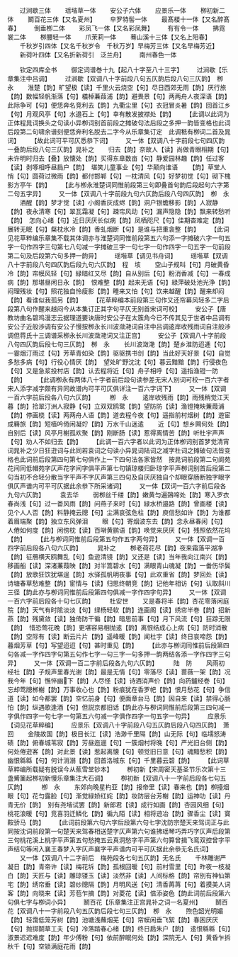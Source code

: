 <!-- { "loadSidebar": true } -->
　　过涧歇三体
　　瑶堦草一体
　　安公子六体
　　应景乐一体
　　栁初新二体
　　鬭百花三体【又名夏州】
　　皁罗特髻一体
　　最髙楼十一体【又名醉髙春】
　　倒垂栁二体
　　彩凤飞一体【又名彩凤舞】
　　有有令一体
　　拂霓裳二体
　　栁腰轻一体
　　爪茉莉一体
　　蓦山溪十三体【又名上阳春】
　　千秋岁引四体【又名千秋岁令　千秋万岁】早梅芳三体【又名早梅芳近】
　　新荷叶四体【又名折新荷引　泛兰舟】
　　南州春色一体

　　钦定四库全书
　　御定词谱巻十九【起八十字至八十三字】
　　过涧歇【乐章集注中吕调】
　　过涧歇【双调八十字前段八句五仄韵后段八句三仄韵】　栁　永
　　淮楚【韵】旷望极【读】千里火云烧空【句】尽日西郊无雨【韵】厌行旅【韵】数幅轻帆渐落【句】檥棹蒹葭浦【韵】避畏景【句】两两舟人夜深语【韵】　此际争可【句】便恁奔名竞利去【韵】九衢尘里【句】衣冠冒炎暑【韵】回首江乡【句】月观风亭【句】水邉石上【句】幸有散发披襟处【韵】
　　【此调以此词为正体程晁词换头之句读小异栁词别首前段之摊破句法后段之多押一韵皆变格也此词后段第二句啸余谱刻便恁奔利名脱去二字今从乐章集订定　此调秪有栁词二首及晁词】
　　【故此词可平可仄悉叅下词】
　　又一体【双调八十字前段七句四仄韵一叠韵后段八句三仄韵】晁补之
　　归去【韵】奈故人【读】尚做青眼相期【句】未许明时归去【叠】放懐处【韵】买得东臯数亩【句】静爱园林趣【韵】任过客【读】剥啄相呼昼扃户【韵】　堪笑儿童事业【句】华颠向谁语
　　【韵】草堂人悄【句】圆荷过微雨【韵】都付邯郸【句】一枕清风【句】好梦初觉【句】砌下槐影方亭午【韵】
　　【此与栁永淮楚词同惟前段第三句即叠首句韵后段起句六字第二句五字异】
　　又一体【双调八十字前段九句六仄韵后段八句四仄韵】　栁　永
　　酒醒【韵】梦才觉【读】小阁香灰成烬【韵】洞户银蟾移影【韵】人寂静【韵】夜永清寒【句】翠瓦霜凝【句】疎帘风动【句】漏声隐隐【韵】飘来转愁听【韵】　怎向心绪【句】近日厌厌长似病【韵】凤栖咫尺【句】佳期杳难定【韵】展转无眠【句】粲枕氷冷【韵】香虬烟断【句】是谁与把重衾整【韵】
　　【此词见花草粹编乐章集不载其体调亦与淮楚词同惟前段第五六句添一字摊破六字一句五字一句作四字三句第七八句减一字摊破三字一句七字一句作四字一句五字一句前段第二句及后段第六句多押一韵异】
　　瑶堦草【调见书舟词】
　　瑶堦草【双调八十字前段八句四仄韵后段九句六仄韵】　程　垓
　　空山子规叫【句】月破黄昏冷【韵】帘幙风轻【句】緑暗红又尽【韵】自从别后【句】粉消香减【句】一春成病【韵】那堪昼闲日永【韵】　恨难整【韵】起来无语【句】緑萍破处池光浄【韵】闷理残妆【句】照花独自怜瘦影【韵】睡来又怕【句】饮来越醒【韵】醒来却闷【韵】看谁似我孤另【韵】
　　【花草粹编本前段第三句作又还帘幕风轻多二字后段第八句作醒来越闷今从本集订正其字句平仄无别首宋词可校】
　　安公子【唐教坊曲名碧鸡漫志云据理道要诀唐时安公子在太簇角今已不传其见于世者中吕调有安公子近般渉调有安公子慢按栁永长川波潋滟词自注中吕调逺岸收残雨词自注般渉调但蒋氏十三调谱采栁永长川波潋滟词又注正宫】
　　安公子【双调八十字前段八句四仄韵后段七句三仄韵】　栁　永
　　长川波潋滟【韵】楚乡淮防迢逓【句】一霎烟汀雨过【句】芳草青如染【韵】驱驱携书剑【韵】当此好天好景【句】自觉多愁多病【句】行役心情厌【韵】　望处旷野沈沈【句】暮云黯黯【韵】行侵夜色【句】又是急浆投村店【韵】认去程将近【句】舟子相呼【句】遥指渔镫一防【韵】
　　【此调栁永有两体八十字者前后段句读参差无宋人别词可校一百六字者宋人添字减字颇有异同故谱内可平可仄俱详注一百六字词下】
　　又一体【双调一百六字前后段各八句六仄韵】　　　栁　永
　　逺岸收残雨【韵】雨残稍觉江天暮【韵】拾翠汀洲人寂静【句】立双双鸥鹭【韵】望防防【读】渔镫掩映蒹葭浦【韵】停画桡【读】两两舟人语【韵】道去程今夜【句】遥指前村烟树【韵】逰宦成羇旅【韵】短樯吟倚闲凝竚【韵】万水千山迷逺
　　近【句】想乡闗何处【韵】自别后【读】风亭月榭孤欢聚【韵】刚断肠【读】惹得离情苦【韵】听杜宇声声【句】劝人不如归去【韵】
　　【此调一百六字者以此词为正体栁词别首梦觉清宵词晁补之少日狂逰词与此同若袁词之句读小异晁词陆词之减字杜词之摊破句法皆变格也此词前后段第四句第七句俱作上一下四句法各家皆然　按晁词前段第二句阆苑花间同低帽苑字仄声花字间字俱平声第七句镇琼楼归卧琼字平声栁词别首后段第二句当初不合轻分散当字平声不字仄声第三四句及自厌厌独自个却眼穿肠断独字眼字俱仄声谱内可平可仄据此余叅下所采诸词】
　　又一体【双词一百六字前后段各九句六仄韵】　　　袁去华
　　弱栁丝千缕【韵】嫩黄匀遍鵶啼处【韵】寒入罗衣春尚浅【句】过一畨风雨【韵】问燕子来时【句】緑水桥邉路【韵】曾画楼【读】见个人人否【韵】料静掩云牕【句】尘满哀弦危柱【韵】庾信愁如许【韵】为谁都着眉端聚【韵】独立东风弹泪
　　眼【句】寄烟波东去【韵】念永昼春闲【句】人倦如何度【韵】闲傍枕【读】百啭黄鹂语【韵】唤觉来厌厌【句】残照依然花坞【韵】
　　【此与栁词同惟前后段第五句作五字两句异】
　　又一体【双调一百四字前后段各八句六仄韵】　　　晁补之
　　栁老荷花尽【韵】夜来霜落平湖净【韵】征鴈横天鸥舞乱【句】鱼逰清镜【韵】又还是【读】当年我向江南兴【韵】移画船【读】深渚蒹葭映【韵】对半篙碧水【句】满眼青山魂凝【韵】一畨伤华鬓【韵】放歌狂饮犹堪逞【韵】水驿孤帆明夜事【句】此欢重省【韵】梦回处【读】诗塘春草愁难整【韵】宦情与【读】归思终朝竞【韵】记他年相访【句】认取斜川三径【韵此亦与栁词同惟前后段第四句俱减一字作四字句异】
　　又一体【双调一百六字前后段各十句七仄韵】　　　杜安世
　　又是春将半【韵】杏花零落闲庭院【韵】天气有时隂淡淡【句】绿杨轻软【韵】连画阁【读】绣帘半巻【韵】招新燕【韵】残黛敛【读】独倚防干徧【韵】暗思前事【句】月下风流【句】狂踪无限【韵】　惜恐莺花晚【韵】更堪容易相抛逺【韵】离恨结成心上病【句】防时消散【韵】空际有【读】断云片片【韵】遥峰暖【韵】闻杜宇【读】终日哀啼怨【韵】暮烟芳草【句】写望迢迢【句】甚时重见【韵】
　　【此亦与栁词同惟前后段第四句各减一字作四字句第五句作七字一句三字一句多押一韵两结各添一字作四字三句异】
　　又一体【双调一百二字前后段各九句六仄韵】　　　陆　防
　　风雨初经社【韵】子规声里春光谢【韵】最是无情【句】零落尽【读】蔷薇一架【韵】况我今年【句】憔悴幽下【韵】人尽怪【读】诗酒消声价【韵】向药鑪经巻【句】忘却莺牕栁榭【韵】万事收心也【韵】粉痕犹在香罗帊【韵】恨月愁花【句】争信道【读】如今都罢【韵】空忆前身【句】便面章台马【韵】因自来【读】禁得心肠怕【韵】纵遇歌逢酒【句】但説京都旧话【韵此亦与栁词同惟前后段第三四句减一字俱作四字一句七字一句第五六句减一字俱作四字一句五字一句异】
　　应景乐【词见花草粹编】
　　应景乐【双调八十字前段八句五仄韵后段八句四仄韵】　萧　回
　　金陵故国【韵】极目长江【读】浩渺千里隔【韵】山无际【句】临壖怒涛碛【韵】俯春城苇寂【韵】芳昼迤逦【句】一簇烟村将晚【句】严光旧台侧【韵】　何处倦逰客【韵】对此景【读】惹起离懐【句】顿觉旧日意【句】魂黯愁积【韵】幽恨緜緜【句】何计消溺【韵】回首洛城东【句】千里暮云碧【韵】
　　【此词草草粹编所载疑有脱误今从蕉雪堂钞本】
　　栁初新【宋周密天基圣节乐次第十三盏觱篥起栁初新慢乐章集注大石调】
　　栁初新【双调八十一字前后段各七句五仄韵】　　　栁　永
　　东郊向晚星杓亚【韵】报帝里【读】春来也【韵】栁擡烟眼【句】花匀露脸【句】渐觉緑娇红姹【韵】妆防层台芳榭【韵】运神功【读】丹青无价【韵】　别有尧堦试罢【韵】新郎君【读】成行如画【韵】杏园风细【句】桃花浪暖【句】竞喜羽迁鳞化【韵】徧九陌【读】相将逰冶【韵】骤香尘【读】寳鞍骄马【韵】
　　【此词前段第六句六字后段第六句七字沈防宗楚天来驾词正与此同按沈词前段第一句楚天来驾春相送楚字仄声第六句谁拂瑶琴巧弄巧字仄声后段第三句桃花溪上桃字平声第五句愁掩五云真洞愁字平声第六句算曾揖飞鸾双控曾字平声结句等闲入襄王春梦入字仄声襄字平声谱内可平可仄据此余叅无名氏词】
　　又一体【双调八十二字前后　梅苑段各七句五仄韵】无名氏
　　千林雕谢严凝日【韵】青帝许【读】梅花坼【韵】孤根回暖【句】前村雪里【句】昨夜一枝凝白【韵】天匠与【读】雕琼镂玉【读】淡然非【读】人间标格【韵】帘别有神仙第宅【韵】绣帘垂【读】碧纱牕隔【韵】月明风送【句】清香苒苒【句】着摸美人词客【韵】向晓来【读】芳苞乍摘【韵】对菱花【读】倍添姿色【韵此词前后段第六句俱七字与栁词小异】
　　鬭百花【乐章集注正宫晁补之词一名夏州】
　　鬬百花【双调八十一字前段八句五仄韵后段七句三仄韵】　栁　永
　　煦色韶光明媚【韵】轻霭低笼芳树【韵】池塘浅蘸烟芜【句】帘幙闲垂飞絮【韵】春困厌厌【句】抛掷鬬草工夫【句】冷落踏春心绪【韵】终日扃朱户【韵】　逺恨緜緜【句】淑景迟迟难度【韵】年少傅粉【句】依前醉眠何处【韵】深院无人【句】黄昏乍拆秋千【句】空锁满庭花雨【韵】
